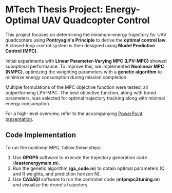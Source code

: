 # MTech Thesis Project: Energy-Optimal UAV Quadcopter Control

This project focuses on determining the minimum-energy trajectory for UAV quadcopters using **Pontryagin's Principle** to derive the **optimal control law**. A closed-loop control system is then designed using **Model Predictive Control (MPC)**.

Initial experiments with **Linear Parameter-Varying MPC (LPV-MPC)** showed suboptimal performance. To improve this, we implemented **Nonlinear MPC (NMPC)**, optimizing the weighting parameters with a **genetic algorithm** to minimize energy consumption during mission completion.

Multiple formulations of the MPC objective function were tested, all outperforming LPV-MPC. The best objective function, along with tuned parameters, was selected for optimal trajectory tracking along with minimal energy consumption.

For a high-level overview, refer to the accompanying [PowerPoint presentation](link-to-ppt).

## Code Implementation

To run the nonlinear MPC, follow these steps:

1. Use **GPOPS** software to execute the trajectory generation code (**leastenergymain.m**).  
2. Run the genetic algorithm (**ga_code.m**) to obtain optimal parameters (Q and R weights, and prediction horizon N).  
3. Use **CASADI** software to run the controller code (**mtpmpc3tuning.m**) and visualize the drone's trajectory.
